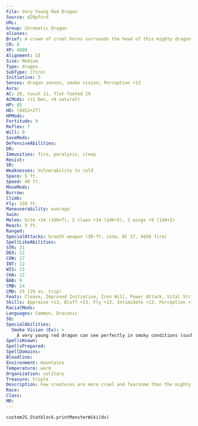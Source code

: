 ```yaml
---
File: Very Young Red Dragon
Source: d20pfsrd
URL: 
Group: Chromatic Dragon
aliases: 
Brief: A crown of cruel horns surrounds the head of this mighty dragon. Thick scales the color of molten rock cover its long body.
CR: 8
XP: 4800
Alignment: CE
Size: Medium
Type: dragon
SubType: (fire)
Initiative: 5
Senses: dragon senses, smoke vision; Perception +13
Aura: 
AC: 20, touch 11, flat-footed 19
ACMods: (+1 Dex, +9 natural)
HP: 85
HD: (9d12+27)
HPMods: 
Fortitude: 9
Reflex: 7
Will: 9
SaveMods: 
DefensiveAbilities: 
DR: 
Immunities: fire, paralysis, sleep
Resist: 
SR: 
Weaknesses: Vulnerability to cold
Space: 5 ft.
Speed: 40 ft.
MoveMods: 
Burrow: 
Climb: 
Fly: 150 ft.
Maneuverability: average
Swim: 
Melee: bite +14 (1d8+7), 2 claws +14 (1d6+5), 2 wings +9 (1d4+2)
Reach: 5 ft.
Ranged: 
SpecialAttacks: breath weapon (30-ft. cone, DC 17, 4d10 fire)
SpellLikeAbilities: 
STR: 21
DEX: 12
CON: 17
INT: 12
WIS: 13
CHA: 12
BAB: 9
CMB: 14
CMD: 25 (29 vs. trip)
Feats: Cleave, Improved Initiative, Iron Will, Power Attack, Vital Strike
Skills: Appraise +13, Bluff +13, Fly +13, Intimidate +13, Perception +13, Sense Motive +13, Stealth +13
RacialMods: 
Languages: Common, Draconic
SQ: 
SpecialAbilities:
  Smoke Vision (Ex): >
    A very young red dragon can see perfectly in smoky conditions (such as those created by pyrotechnics).
SpellsKnown: 
SpellsPrepared: 
SpellDomains: 
Bloodline: 
Environment: mountains
Temperature: warm
Organization: solitary
Treasure: triple
Description: Few creatures are more cruel and fearsome than the mighty red dragon. King of the chromatics, this terrible beast brings ruin and death to the lands that fall under its shadow.
Race: 
Class: 
MR: 
---
```

```dataviewjs
customJS.Statblock.printMonsterWiki(dv)
```
